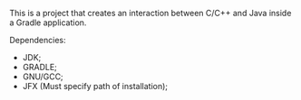 This is a project that creates an interaction between C/C++ and Java inside a Gradle application.

Dependencies:
- JDK;
- GRADLE;
- GNU/GCC;
- JFX (Must specify path of installation);